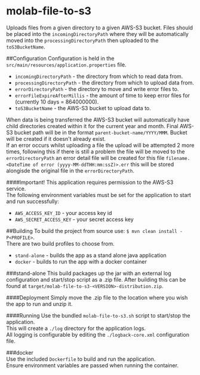 # molab-file-to-s3
Uploads files from a given directory to a given AWS-S3 bucket.
Files should be placed into the `incomingDirectoryPath` where they will be automatically moved into the `processingDirectoryPath` then uploaded to the `toS3BucketName`. 


##Configuration
Configuration is held in the `src/main/resources/application.properties` file.
 * `incomingDirectoryPath` - the directory from which to read data from.   
 * `processingDirectoryPath` - the directory from which to upload data from.
 * `errorDirectoryPath` - the directory to move and write error files to.
 * `errorFileExpireAfterMillis` - the amount of time to keep error files for (currently 10 days = 864000000).
 * `toS3BucketName` - the AWS-S3 bucket to upload data to.  

When data is being transferred the AWS-S3 bucket will automatically have child directories created within it for the current year and month. Final AWS-S3 bucket path will be in the format `parent-bucket-name/YYYY/MMM`. Bucket will be created if it doesn't already exist.  
If an error occurs whilst uploading a file the upload will be attempted 2 more times, following this if there is still a problem the file will be moved to the `errorDirectoryPath` an error detail file will be created for this file `filename.<DateTime of error (yyyy-MM-ddTHH:mm:ssZ)>.err` this will be stored alongisde the original file in the `errorDirectoryPath`.

####Important!
This application requires permission to the AWS-S3 service.  
The following environment variables must be set for the application to start and run successfully:  
 * `AWS_ACCESS_KEY_ID` - your access key id
 * `AWS_SECRET_ACCESS_KEY` - your secret access key 

##Building
To build the project from source use: `$ mvn clean install -P<PROFILE>`.  
There are two build profiles to choose from.  
 * `stand-alone` - builds the app as a stand alone java application   
 * `docker` - builds to run the app with a docker container   

###stand-alone
This build packages up the jar with an external log configuration and start/stop script as a .zip file.
After building this can be found at `target/molab-file-to-s3-<VERSION>-distribution.zip`.  

####Deployment
Simply move the .zip file to the location where you wish the app to run and unzip it.

####Running
Use the bundled `molab-file-to-s3.sh` script to start/stop the application.    
This will create a `./log` directory for the application logs.    
All logging is configurable by editing the `./logback-core.xml` configuration file.    

###docker  
Use the included `Dockerfile` to build and run the application.  
Ensure environment variables are passed when running the container.   